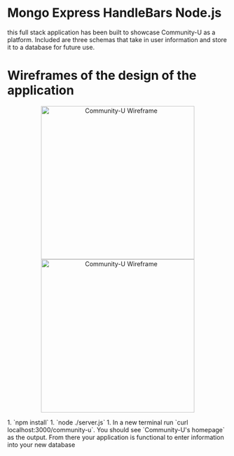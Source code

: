 # Mongo Express HandleBars Node.js

this full stack application has been built to showcase Community-U as a platform. Included are three schemas that take in user information and store it to a database for future use. 
# Wireframes of the design of the application
<p align="center">
  <img src="/images/communityU" width="350" title="Community-U Wireframe">
  <img src="/images/communityU" width="350" alt="Community-U Wireframe">
</p>
1. `npm install`
1. `node ./server.js`
1. In a new terminal run `curl localhost:3000/community-u`. You should see
   `Community-U's homepage` as the output. From there your application is functional to enter information into your new database



